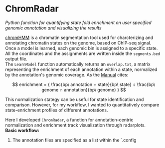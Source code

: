 # ChromRadar    
*Python function for quantifying state fold enrichment on user specified genomic annotation and visualizing the results*    
    
[chromHMM](http://compbio.mit.edu/ChromHMM/) is a chromatin segmentation tool used for charcterizing and annotating chromatin states on the genome, based on ChIP-seq signal. Once a model is learned, each genomic bin is assigned to a specific state. All the coordinates and the assignments are written inside the `segments.bed` output file.   
The `LearnModel` function automatically returns an `overlap.txt`, a matrix representing the enrichment of each annotation within a state, normalized by the annotation's genomic coverage. As the [Manual](http://compbio.mit.edu/ChromHMM/ChromHMM_manual.pdf) cites:   

$$ enrichment = { \frac{bp\ annotation ∩ state}{bp\ state} ÷ \frac{bp\ genome ∩ annotation}{bp\ genome} } $$   

This normalization stategy can be useful for state identification and comparison. However, for my workflow, I wanted to quantitatively compare state-enrichment profiles of different annotations.   
     
Here I developed `ChromRadar`, a function for annotation-centric normalization and enrichment track visualization through radarplots.   
**Basic workflow:**   
1. The annotation files are specified as a list within the `.config
